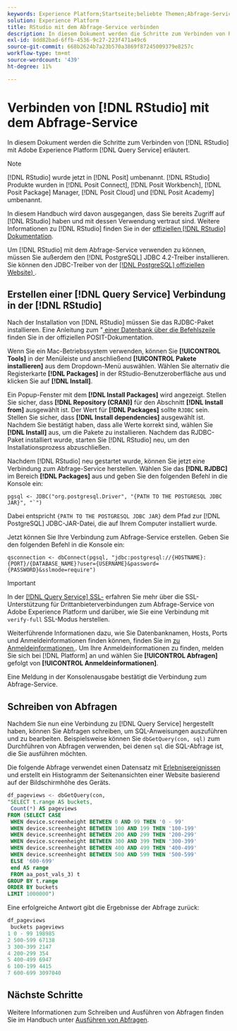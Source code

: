```yaml
---
keywords: Experience Platform;Startseite;beliebte Themen;Abfrage-Service;Abfrage-Service;RStudio;rstudio;mit Abfrage-Service verbinden;
solution: Experience Platform
title: RStudio mit dem Abfrage-Service verbinden
description: In diesem Dokument werden die Schritte zum Verbinden von R Studio mit Adobe Experience Platform Query Service beschrieben.
exl-id: 8dd82bad-6ffb-4536-9c27-223f471a49c6
source-git-commit: 668b2624b7a23b570a3869f87245009379e8257c
workflow-type: tm+mt
source-wordcount: '439'
ht-degree: 11%

---
```


# Verbinden von [!DNL RStudio] mit dem Abfrage-Service

In diesem Dokument werden die Schritte zum Verbinden von [!DNL RStudio] mit Adobe Experience Platform [!DNL Query Service] erläutert.

>[!NOTE]
>
> [!DNL RStudio] wurde jetzt in [!DNL Posit] umbenannt. [!DNL RStudio] Produkte wurden in [!DNL Posit Connect], [!DNL Posit Workbench], [!DNL Posit Package] Manager, [!DNL Posit Cloud] und [!DNL Posit Academy] umbenannt.
>
> In diesem Handbuch wird davon ausgegangen, dass Sie bereits Zugriff auf [!DNL RStudio] haben und mit dessen Verwendung vertraut sind. Weitere Informationen zu [!DNL RStudio] finden Sie in der [offiziellen [!DNL RStudio] Dokumentation](https://rstudio.com/products/rstudio/).
> 
> Um [!DNL RStudio] mit dem Abfrage-Service verwenden zu können, müssen Sie außerdem den [!DNL PostgreSQL] JDBC 4.2-Treiber installieren. Sie können den JDBC-Treiber von der [[!DNL PostgreSQL] offiziellen Website) ](https://jdbc.postgresql.org/download/).

## Erstellen einer [!DNL Query Service] Verbindung in der [!DNL RStudio]

Nach der Installation von [!DNL RStudio] müssen Sie das RJDBC-Paket installieren. Eine Anleitung zum &quot;[ einer Datenbank über die Befehlszeile](https://solutions.posit.co/connections/db/best-practices/drivers/#connecting-to-a-database-in-r) finden Sie in der offiziellen POSIT-Dokumentation.

Wenn Sie ein Mac-Betriebssystem verwenden, können Sie **[!UICONTROL Tools]** in der Menüleiste und anschließend **[!UICONTROL Pakete installieren]** aus dem Dropdown-Menü auswählen. Wählen Sie alternativ die Registerkarte **[!DNL Packages]** in der RStudio-Benutzeroberfläche aus und klicken Sie auf **[!DNL Install]**.

Ein Popup-Fenster mit dem **[!DNL Install Packages]** wird angezeigt. Stellen Sie sicher, dass **[!DNL Repository (CRAN)]** für den Abschnitt **[!DNL Install from]** ausgewählt ist. Der Wert für **[!DNL Packages]** sollte `RJDBC` sein. Stellen Sie sicher, dass **[!DNL Install dependencies]** ausgewählt ist. Nachdem Sie bestätigt haben, dass alle Werte korrekt sind, wählen Sie **[!DNL Install]** aus, um die Pakete zu installieren. Nachdem das RJDBC-Paket installiert wurde, starten Sie [!DNL RStudio] neu, um den Installationsprozess abzuschließen.

Nachdem [!DNL RStudio] neu gestartet wurde, können Sie jetzt eine Verbindung zum Abfrage-Service herstellen. Wählen Sie das **[!DNL RJDBC]** im Bereich **[!DNL Packages]** aus und geben Sie den folgenden Befehl in die Konsole ein:

```console
pgsql <- JDBC("org.postgresql.Driver", "{PATH TO THE POSTGRESQL JDBC JAR}", "`")
```

Dabei entspricht `{PATH TO THE POSTGRESQL JDBC JAR}` dem Pfad zur [!DNL PostgreSQL] JDBC-JAR-Datei, die auf Ihrem Computer installiert wurde.

Jetzt können Sie Ihre Verbindung zum Abfrage-Service erstellen. Geben Sie den folgenden Befehl in die Konsole ein:

```console
qsconnection <- dbConnect(pgsql, "jdbc:postgresql://{HOSTNAME}:{PORT}/{DATABASE_NAME}?user={USERNAME}&password={PASSWORD}&sslmode=require")
```

>[!IMPORTANT]
>
>In der [[!DNL Query Service] SSL-](./ssl-modes.md) erfahren Sie mehr über die SSL-Unterstützung für Drittanbieterverbindungen zum Abfrage-Service von Adobe Experience Platform und darüber, wie Sie eine Verbindung mit `verify-full` SSL-Modus herstellen.

Weiterführende Informationen dazu, wie Sie Datenbanknamen, Hosts, Ports und Anmeldeinformationen finden können, finden Sie im [ zu Anmeldeinformationen ](../ui/credentials.md). Um Ihre Anmeldeinformationen zu finden, melden Sie sich bei [!DNL Platform] an und wählen Sie **[!UICONTROL Abfragen]** gefolgt von **[!UICONTROL Anmeldeinformationen]**.

Eine Meldung in der Konsolenausgabe bestätigt die Verbindung zum Abfrage-Service.

## Schreiben von Abfragen

Nachdem Sie nun eine Verbindung zu [!DNL Query Service] hergestellt haben, können Sie Abfragen schreiben, um SQL-Anweisungen auszuführen und zu bearbeiten. Beispielsweise können Sie `dbGetQuery(con, sql)` zum Durchführen von Abfragen verwenden, bei denen `sql` die SQL-Abfrage ist, die Sie ausführen möchten.

Die folgende Abfrage verwendet einen Datensatz mit [Erlebnisereignissen](../../xdm/classes/experienceevent.md) und erstellt ein Histogramm der Seitenansichten einer Website basierend auf der Bildschirmhöhe des Geräts.

```sql
df_pageviews <- dbGetQuery(con,
"SELECT t.range AS buckets, 
 Count(*) AS pageviews 
FROM (SELECT CASE 
 WHEN device.screenheight BETWEEN 0 AND 99 THEN '0 - 99' 
 WHEN device.screenheight BETWEEN 100 AND 199 THEN '100-199' 
 WHEN device.screenheight BETWEEN 200 AND 299 THEN '200-299' 
 WHEN device.screenheight BETWEEN 300 AND 399 THEN '300-399' 
 WHEN device.screenheight BETWEEN 400 AND 499 THEN '400-499' 
 WHEN device.screenheight BETWEEN 500 AND 599 THEN '500-599' 
 ELSE '600-699' 
 end AS range 
 FROM aa_post_vals_3) t 
GROUP BY t.range 
ORDER BY buckets 
LIMIT 1000000")
```

Eine erfolgreiche Antwort gibt die Ergebnisse der Abfrage zurück:

```r
df_pageviews
 buckets pageviews
1 0 - 99 198985
2 500-599 67138
3 300-399 2147
4 200-299 354
5 400-499 6947
6 100-199 4415
7 600-699 3097040
```

## Nächste Schritte

Weitere Informationen zum Schreiben und Ausführen von Abfragen finden Sie im Handbuch unter [Ausführen von Abfragen](../best-practices/writing-queries.md).

